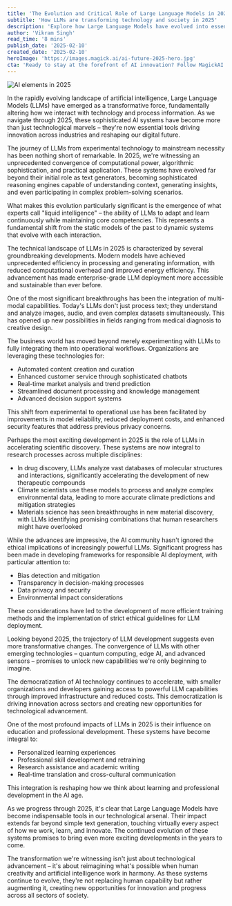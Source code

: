 ```yaml
---
title: 'The Evolution and Critical Role of Large Language Models in 2025: Reshaping Our Digital Future'
subtitle: 'How LLMs are transforming technology and society in 2025'
description: 'Explore how Large Language Models have evolved into essential tools reshaping our digital landscape in 2025. From advancing scientific research to transforming business operations, discover the profound impact of these AI systems on technology, society, and the future of human-AI collaboration.'
author: 'Vikram Singh'
read_time: '8 mins'
publish_date: '2025-02-10'
created_date: '2025-02-10'
heroImage: 'https://images.magick.ai/ai-future-2025-hero.jpg'
cta: 'Ready to stay at the forefront of AI innovation? Follow MagickAI on LinkedIn for regular insights into the evolving world of Large Language Models and artificial intelligence. Join our community of forward-thinking professionals shaping the future of technology.'
---
```


![AI elements in 2025](https://i.magick.ai/PIXE/1739180493533_magick_img.webp)

In the rapidly evolving landscape of artificial intelligence, Large Language Models (LLMs) have emerged as a transformative force, fundamentally altering how we interact with technology and process information. As we navigate through 2025, these sophisticated AI systems have become more than just technological marvels – they're now essential tools driving innovation across industries and reshaping our digital future.

The journey of LLMs from experimental technology to mainstream necessity has been nothing short of remarkable. In 2025, we're witnessing an unprecedented convergence of computational power, algorithmic sophistication, and practical application. These systems have evolved far beyond their initial role as text generators, becoming sophisticated reasoning engines capable of understanding context, generating insights, and even participating in complex problem-solving scenarios.

What makes this evolution particularly significant is the emergence of what experts call "liquid intelligence" – the ability of LLMs to adapt and learn continuously while maintaining core competencies. This represents a fundamental shift from the static models of the past to dynamic systems that evolve with each interaction.

The technical landscape of LLMs in 2025 is characterized by several groundbreaking developments. Modern models have achieved unprecedented efficiency in processing and generating information, with reduced computational overhead and improved energy efficiency. This advancement has made enterprise-grade LLM deployment more accessible and sustainable than ever before.

One of the most significant breakthroughs has been the integration of multi-modal capabilities. Today's LLMs don't just process text; they understand and analyze images, audio, and even complex datasets simultaneously. This has opened up new possibilities in fields ranging from medical diagnosis to creative design.

The business world has moved beyond merely experimenting with LLMs to fully integrating them into operational workflows. Organizations are leveraging these technologies for:

- Automated content creation and curation
- Enhanced customer service through sophisticated chatbots
- Real-time market analysis and trend prediction
- Streamlined document processing and knowledge management
- Advanced decision support systems

This shift from experimental to operational use has been facilitated by improvements in model reliability, reduced deployment costs, and enhanced security features that address previous privacy concerns.

Perhaps the most exciting development in 2025 is the role of LLMs in accelerating scientific discovery. These systems are now integral to research processes across multiple disciplines:

- In drug discovery, LLMs analyze vast databases of molecular structures and interactions, significantly accelerating the development of new therapeutic compounds
- Climate scientists use these models to process and analyze complex environmental data, leading to more accurate climate predictions and mitigation strategies
- Materials science has seen breakthroughs in new material discovery, with LLMs identifying promising combinations that human researchers might have overlooked

While the advances are impressive, the AI community hasn't ignored the ethical implications of increasingly powerful LLMs. Significant progress has been made in developing frameworks for responsible AI deployment, with particular attention to:

- Bias detection and mitigation
- Transparency in decision-making processes
- Data privacy and security
- Environmental impact considerations

These considerations have led to the development of more efficient training methods and the implementation of strict ethical guidelines for LLM deployment.

Looking beyond 2025, the trajectory of LLM development suggests even more transformative changes. The convergence of LLMs with other emerging technologies – quantum computing, edge AI, and advanced sensors – promises to unlock new capabilities we're only beginning to imagine.

The democratization of AI technology continues to accelerate, with smaller organizations and developers gaining access to powerful LLM capabilities through improved infrastructure and reduced costs. This democratization is driving innovation across sectors and creating new opportunities for technological advancement.

One of the most profound impacts of LLMs in 2025 is their influence on education and professional development. These systems have become integral to:

- Personalized learning experiences
- Professional skill development and retraining
- Research assistance and academic writing
- Real-time translation and cross-cultural communication

This integration is reshaping how we think about learning and professional development in the AI age.

As we progress through 2025, it's clear that Large Language Models have become indispensable tools in our technological arsenal. Their impact extends far beyond simple text generation, touching virtually every aspect of how we work, learn, and innovate. The continued evolution of these systems promises to bring even more exciting developments in the years to come.

The transformation we're witnessing isn't just about technological advancement – it's about reimagining what's possible when human creativity and artificial intelligence work in harmony. As these systems continue to evolve, they're not replacing human capability but rather augmenting it, creating new opportunities for innovation and progress across all sectors of society.